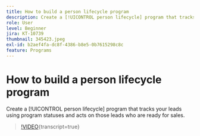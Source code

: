 ```yaml
---
title: How to build a person lifecycle program
description: Create a [!UICONTROL person lifecycle] program that tracks your leads using program statuses and acts on those leads who are ready for sales.
role: User
level: Beginner
jira: KT-10739
thumbnail: 345423.jpeg
exl-id: b2aef4fa-dc8f-4386-b8e5-0b7615298c8c
feature: Programs
---
```

# How to build a person lifecycle program

Create a [!UICONTROL person lifecycle] program that tracks your leads using program statuses and acts on those leads who are ready for sales.

>[!VIDEO](https://video.tv.adobe.com/v/345423/?quality=12&learn=on){transcript=true}
